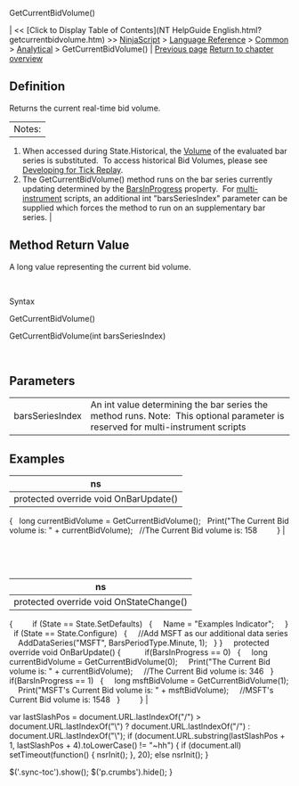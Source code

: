 ﻿










 


GetCurrentBidVolume()







| &lt;&lt; [Click to Display Table of Contents](NT HelpGuide English.html?getcurrentbidvolume.htm) &gt;&gt;
 [NinjaScript](ninjascript.htm) &gt; [Language Reference](language_reference_wip.htm) &gt; [Common](common.htm) &gt; [Analytical](market_data.htm) &gt;
GetCurrentBidVolume() | [Previous page](getcurrentbid.htm)
[Return to chapter overview](market_data.htm)










Definition
----------


Returns the current real-time bid volume.





|  |
| --- |
| Notes: 
1. When accessed during State.Historical, the [Volume](volume.htm) of the evaluated bar series is substituted.  To access historical Bid Volumes, please see [Developing for Tick Replay](developing_for__tick_replay.htm).
2. The GetCurrentBidVolume() method runs on the bar series currently updating determined by the [BarsInProgress](barsinprogress.htm) property.  For [multi-instrument](multi-time_frame__instruments.htm) scripts, an additional int "barsSeriesIndex" parameter can be supplied which forces the method to run on an supplementary bar series. |





Method Return Value
-------------------


A long value representing the current bid volume.


 


Syntax  

GetCurrentBidVolume()  

GetCurrentBidVolume(int barsSeriesIndex)


 


Parameters
----------




|  |  |
| --- | --- |
| barsSeriesIndex | An int value determining the bar series the method runs. Note:  This optional parameter is reserved for multi-instrument scripts |





Examples
--------




| ns |
| --- |
| protected override void OnBarUpdate()
{
   long currentBidVolume = GetCurrentBidVolume();
   Print("The Current Bid volume is: " + currentBidVolume);
   //The Current Bid volume is: 158         
} |



 


 




| ns |
| --- |
| protected override void OnStateChange()
{      
   if (State == State.SetDefaults)
   {
     Name = "Examples Indicator";   
   }
   if (State == State.Configure)
   {
     //Add MSFT as our additional data series
     AddDataSeries("MSFT", BarsPeriodType.Minute, 1);
   }
}   
 
protected override void OnBarUpdate()
{         
   if(BarsInProgress == 0)
   {
     long currentBidVolume = GetCurrentBidVolume(0);
     Print("The Current Bid volume is: " + currentBidVolume);
     //The Current Bid volume is: 346
   }
   
   if(BarsInProgress == 1)
   {
     long msftBidVolume = GetCurrentBidVolume(1);
     Print("MSFT's Current Bid volume is: " + msftBidVolume);
     //MSFT's Current Bid volume is: 1548
   }         
} |






 
 var lastSlashPos = document.URL.lastIndexOf("/") &gt; document.URL.lastIndexOf("\\") ? document.URL.lastIndexOf("/") : document.URL.lastIndexOf("\\");
 if (document.URL.substring(lastSlashPos + 1, lastSlashPos + 4).toLowerCase() != "~hh") {
 if (document.all) setTimeout(function() {
 nsrInit();
 }, 20);
 else nsrInit();
 }
 
 
 $('.sync-toc').show();
 $('p.crumbs').hide();
 }
 
 
 



